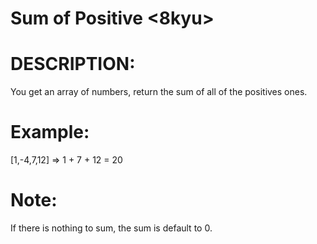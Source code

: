 # Sum of Positive <8kyu>

# DESCRIPTION:
You get an array of numbers, return the sum of all of the positives ones.

# Example:
[1,-4,7,12] => 1 + 7 + 12 = 20

# Note: 
If there is nothing to sum, the sum is default to 0.